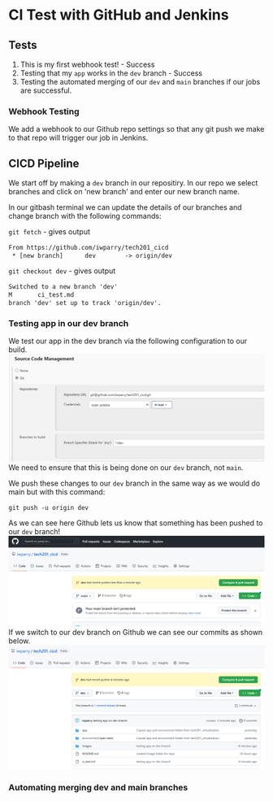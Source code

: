 # CI Test with GitHub and Jenkins

## Tests
1. This is my first webhook test! - Success
2. Testing that my `app` works in the `dev` branch - Success
3. Testing the automated merging of our `dev` and `main` branches if our jobs are successful.

### Webhook Testing 
We add a webhook to our Github repo settings so that any git push we make to that repo will trigger our job in Jenkins.

## CICD Pipeline
We start off by making a `dev` branch in our repositiry. In our repo we select branches and click on 'new branch' and enter our new branch name.

In our gitbash terminal we can update the details of our branches and change branch with the following commands:

`git fetch` - gives output
```
From https://github.com/iwparry/tech201_cicd
 * [new branch]      dev        -> origin/dev
```
`git checkout dev` - gives output
```
Switched to a new branch 'dev'
M       ci_test.md
branch 'dev' set up to track 'origin/dev'.
```

### Testing app in our dev branch
We test our app in the dev branch via the following configuration to our build.
![](images/jenkins-dev.png)
We need to ensure that this is being done on our `dev` branch, not `main`.

We push these changes to our `dev` branch in the same way as we would do main but with this command:
```
git push -u origin dev
```
As we can see here Github lets us know that something has been pushed to our `dev` branch!
![](images/dev-push.png)
If we switch to our dev branch on Github we can see our commits as shown below.
![](images/github-dev.png)

### Automating merging dev and main branches

